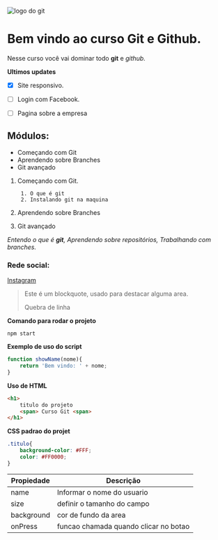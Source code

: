 ![logo do git](https://git-scm.com/images/logos/downloads/Git-Icon-1788C.png)

# Bem vindo ao curso Git e Github.
Nesse curso você vai dominar todo **git** e _github._

**Ultimos updates**

- [x] Site responsivo.
- [ ] Login com Facebook.
- [ ] Pagina sobre a empresa


## Módulos:
* Começando com Git
* Aprendendo sobre Branches
* Git avançado

1. Começando com Git.

        1. O que é git 
        2. Instalando git na maquina

2. Aprendendo sobre Branches
3. Git avançado


_Entendo o que é **git**, Aprendendo sobre repositórios, Trabalhando com branches._

### Rede social:
[Instagram](https://instagram.com)

>Este é um blockquote, usado para destacar alguma area.
>
>Quebra de linha

**Comando para rodar o projeto**

```
npm start
```

**Exemplo de uso do script**

```js
function showName(nome){
    return 'Bem vindo: ' + nome;
}
```

**Uso de HTML**

```html
<h1>
    titulo do projeto
    <span> Curso Git <span>
</h1>
```

**CSS padrao do projet**

```css
.titulo{
    background-color: #FFF;
    color: #FF0000;
}
```


Propiedade | Descrição 
---------- | --------
name | Informar o nome do usuario
size | definir o tamanho do campo
background | cor de fundo da area 
onPress | funcao chamada quando clicar no botao 
